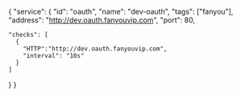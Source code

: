 {
  "service": {
    "id": "oauth",
    "name": "dev-oauth",
    "tags": ["fanyou"],
    "address": "http://dev.oauth.fanyouvip.com",
    "port": 80,

    "checks": [
      {
        "HTTP":"http://dev.oauth.fanyouvip.com",
        "interval": "10s"
      }
    ]
  }
}